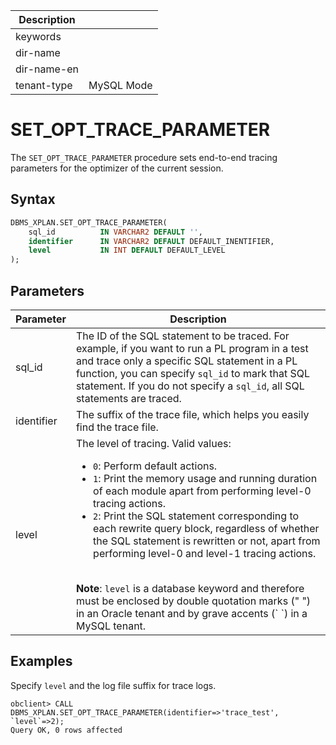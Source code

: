 | Description   |                 |
|---------------|-----------------|
| keywords      |                 |
| dir-name      |                 |
| dir-name-en   |                 |
| tenant-type   | MySQL Mode      |

# SET_OPT_TRACE_PARAMETER

The `SET_OPT_TRACE_PARAMETER` procedure sets end-to-end tracing parameters for the optimizer of the current session.

## Syntax

```sql
DBMS_XPLAN.SET_OPT_TRACE_PARAMETER(
    sql_id          IN VARCHAR2 DEFAULT '',
    identifier      IN VARCHAR2 DEFAULT DEFAULT_INENTIFIER,
    level           IN INT DEFAULT DEFAULT_LEVEL
);
```

## Parameters

| Parameter | Description |
| --- | --- |
| sql_id | The ID of the SQL statement to be traced. For example, if you want to run a PL program in a test and trace only a specific SQL statement in a PL function, you can specify `sql_id` to mark that SQL statement. If you do not specify a `sql_id`, all SQL statements are traced.  |
| identifier | The suffix of the trace file, which helps you easily find the trace file.  |
| level | The level of tracing. Valid values:<ul> <li>`0`: Perform default actions. </li> <li> `1`: Print the memory usage and running duration of each module apart from performing level-0 tracing actions. </li> <li>`2`: Print the SQL statement corresponding to each rewrite query block, regardless of whether the SQL statement is rewritten or not, apart from performing level-0 and level-1 tracing actions. </li></ul><br> **Note**: `level` is a database keyword and therefore must be enclosed by double quotation marks (" ") in an Oracle tenant and by grave accents (\` \`) in a MySQL tenant.  |

## Examples

Specify `level` and the log file suffix for trace logs.

```shell
obclient> CALL DBMS_XPLAN.SET_OPT_TRACE_PARAMETER(identifier=>'trace_test', `level`=>2);
Query OK, 0 rows affected
```
